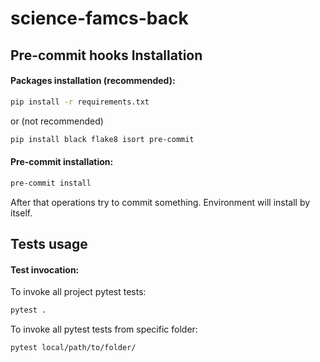 # science-famcs-back

## Pre-commit hooks Installation

#### Packages installation (recommended):
```sh
pip install -r requirements.txt
```
or (not recommended)
```sh
pip install black flake8 isort pre-commit
```

#### Pre-commit installation:
```sh
pre-commit install
```

After that operations try to commit something.
Environment will install by itself.

## Tests usage

#### Test invocation:

To invoke all project pytest tests:
```sh
pytest .
```

To invoke all pytest tests from specific folder:
```sh
pytest local/path/to/folder/
```
